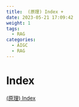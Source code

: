 ```yaml
---
title:  (原理) Index + 
date: 2023-05-21 17:09:42
weight: 1
tags:
  - RAG
categories:
  - AIGC  
  - RAG
---
```


<p></p>
<!-- more -->


#  Index
[ (原理) Index](https://candied-skunk-1ca.notion.site/Index-1f0bfe21108480d19597f733f0f3f518?pvs=4)

